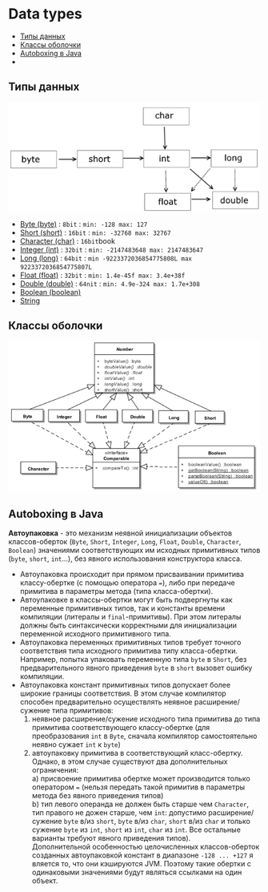 # Data types

- [Типы данных](#)
- [Классы оболочки](#Классы-оболочки)
- [Autoboxing в Java](#Autoboxing-в-Java)
- [](#)

## Типы данных
![Cast](img/cast-type.png)  
+ [Byte (byte)](byte) : `8bit` : `min: -128 max: 127` 
+ [Short (short)](short) : `16bit` : `min: -32768 max: 32767`
+ [Character (char)](character) : `16bit`book
+ [Integer (int)](integer) : `32bit` : `min: -2147483648 max: 2147483647`
+ [Long (long)](long) : `64bit` : `min -9223372036854775808L max 9223372036854775807L`
+ [Float (float)](float) : `32bit` : `min: 1.4e-45f max: 3.4e+38f`
+ [Double (double)](double) : `64nit` : `min: 4.9e-324 max: 1.7e+308`
+ [Boolean (boolean)](boolean)
+ [String](string)

## Классы оболочки
![Cast](img/shellclasses.png)  

## Autoboxing в Java
__Автоупаковка__ - это механизм неявной инициализации объектов классов-оберток (`Byte`, `Short`, `Integer`, `Long`, 
`Float`, `Double`, `Character`, `Boolean`) значениями соответствующих им исходных примитивных типов 
(`byte`, `short`, `int`...), без явного использования конструктора класса.   
+ Автоупаковка происходит при прямом присваивании примитива классу-обертке (с помощью оператора `=`), либо при 
    передаче примитива в параметры метода (типа класса-обертки).  
+ Автоупаковке в классы-обертки могут быть подвергнуты как переменные примитивных типов, так и константы времени 
    компиляции (литералы и `final`-примитивы). При этом литералы должны быть синтаксически корректными для 
    инициализации переменной исходного примитивного типа.   
+ Автоупаковка переменных примитивных типов требует точного соответствия типа исходного примитива типу класса-обертки. 
    Например, попытка упаковать переменную типа `byte` в `Short`, без предварительного явного приведения `byte` в 
    `short` вызовет ошибку компиляции.   
+ Автоупаковка констант примитивных типов допускает более широкие границы соответствия. В этом случае компилятор 
    способен предварительно осуществлять неявное расширение/сужение типа примитивов:  
    1) неявное расширение/сужение исходного типа примитива до типа примитива соответствующего классу-обертке 
        (для преобразования `int` в `Byte`, сначала компилятор самостоятельно неявно сужает `int` к `byte`)
    2) автоупаковку примитива в соответствующий класс-обертку. Однако, в этом случае существуют два дополнительных 
        ограничения:   
        a) присвоение примитива обертке может производится только оператором `=` (нельзя передать такой примитив в 
            параметры метода без явного приведения типов)   
        b) тип левого операнда не должен быть старше чем `Character`, тип правого не дожен старше, чем `int`: 
            допустимо расширение/сужение `byte` в/из `short`, `byte` в/из `char`, `short` в/из `char` и только 
            сужение `byte` из `int`, `short` из `int`, `char` из `int`. Все остальные варианты требуют явного 
            приведения типов).   
Дополнительной особенностью целочисленных классов-оберток созданных автоупаковкой констант в 
диапазоне `-128 ... +127` я вляется то, что они кэшируются JVM. Поэтому такие обертки с одинаковыми значениями 
будут являться ссылками на один объект. 